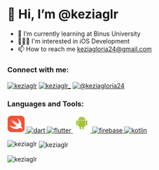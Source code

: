 # 👋 Hi, I’m @keziaglr
- 🌱 I’m currently learning at Binus University
- 👩🏻‍💻 I'm interested in iOS Development
- 📫 How to reach me keziagloria24@gmail.com

<h3 align="left">Connect with me:</h3>
<p align="left">
<a href="https://linkedin.com/in/keziaglr" target="blank"><img align="center" src="https://raw.githubusercontent.com/rahuldkjain/github-profile-readme-generator/master/src/images/icons/Social/linked-in-alt.svg" alt="keziaglr" height="30" width="40" /></a>
<a href="https://instagram.com/keziaglr_" target="blank"><img align="center" src="https://raw.githubusercontent.com/rahuldkjain/github-profile-readme-generator/master/src/images/icons/Social/instagram.svg" alt="keziaglr_" height="30" width="40" /></a>
<a href="https://medium.com/@keziagloria24" target="blank"><img align="center" src="https://raw.githubusercontent.com/rahuldkjain/github-profile-readme-generator/master/src/images/icons/Social/medium.svg" alt="@keziagloria24" height="30" width="40" /></a>
</p>


<h3 align="left">Languages and Tools:</h3>
<p align="left"> <a href="https://developer.apple.com/swift/" target="_blank" rel="noreferrer"> <img src="https://raw.githubusercontent.com/devicons/devicon/master/icons/swift/swift-original.svg" alt="swift" width="40" height="40"/> </a> <a href="https://dart.dev" target="_blank" rel="noreferrer"> <img src="https://www.vectorlogo.zone/logos/dartlang/dartlang-icon.svg" alt="dart" width="40" height="40"/> </a> <a href="https://flutter.dev" target="_blank" rel="noreferrer"> <img src="https://www.vectorlogo.zone/logos/flutterio/flutterio-icon.svg" alt="flutter" width="40" height="40"/> </a> <a href="https://developer.android.com" target="_blank" rel="noreferrer"> <img src="https://raw.githubusercontent.com/devicons/devicon/master/icons/android/android-original-wordmark.svg" alt="android" width="40" height="40"/> </a> <a href="https://firebase.google.com/" target="_blank" rel="noreferrer"> <img src="https://www.vectorlogo.zone/logos/firebase/firebase-icon.svg" alt="firebase" width="40" height="40"/> </a> <a href="https://kotlinlang.org" target="_blank" rel="noreferrer"> <img src="https://www.vectorlogo.zone/logos/kotlinlang/kotlinlang-icon.svg" alt="kotlin" width="40" height="40"/> </a> </p>

<p><img align="left" src="https://github-readme-stats.vercel.app/api/top-langs?username=keziaglr&show_icons=true&theme=dark&locale=en&layout=compact" alt="keziaglr" /></p>

<p>&nbsp;<img align="center" src="https://github-readme-stats.vercel.app/api?username=keziaglr&show_icons=true&theme=dark&locale=en" alt="keziaglr" /></p>

<p><img align="center" src="https://github-readme-streak-stats.herokuapp.com/?user=keziaglr&theme=dark" alt="keziaglr" /></p>
<!---
keziaglr/keziaglr is a ✨ special ✨ repository because its `README.md` (this file) appears on your GitHub profile.
You can click the Preview link to take a look at your changes.
--->
